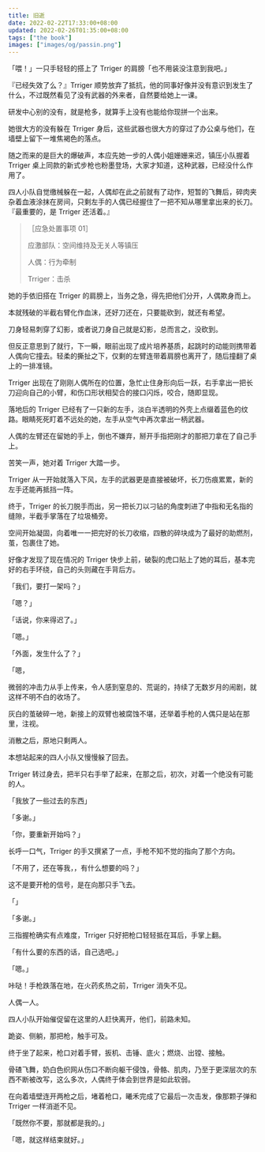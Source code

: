 ```yaml
---
title: 旧逝
date: 2022-02-22T17:33:00+08:00
updated: 2022-02-26T01:35:00+08:00
tags: ["the book"]
images: ["images/og/passin.png"]
---
```


「喂！」一只手轻轻的搭上了 Trriger 的肩膀「也不用装没注意到我吧。」<!--more-->

『已经失效了么？』Trriger 顺势放弃了抵抗，他的同事好像并没有意识到发生了什么，不过既然看见了没有武器的外来者，自然要给她上一课。

研发中心别的没有，就是枪多，就算手上没有也能给你现拼一个出来。

她很大方的没有躲在 Trriger 身后，这些武器也很大方的穿过了办公桌与他们，在墙壁上留下一堆焦褐色的落点。

随之而来的是巨大的爆破声，本应先她一步的人偶小姐姗姗来迟，镇压小队握着 Trriger 桌上同款的新式步枪也粉墨登场，大家才知道，这种武器，已经没什么作用了。

四人小队自觉缴械躲在一起，人偶却在此之前就有了动作，短暂的飞舞后，碎肉夹杂着血液涂抹在房间，只剩左手的人偶已经握住了一把不知从哪里拿出来的长刀。『最重要的，是 Trriger 还活着。』

> ［应急处置事项 01］
>
> 应激部队：空间维持及无关人等镇压
>
> 人偶：行为牵制
>
> Trriger：击杀

她的手依旧搭在 Trriger 的肩膀上，当务之急，得先把他们分开，人偶欺身而上。

本就残破的半截右臂化作血沫，还好刀还在，只要能砍到，就还有希望。

刀身轻易刺穿了幻影，或者说刀身自己就是幻影，总而言之，没砍到。

但反正意思到了就行，下一瞬，眼前出现了成片培养基质，起跳时的动能则携带着人偶向它撞去。轻柔的撕扯之下，仅剩的左臂连带着肩膀也离开了，随后撞翻了桌上的一排准镜。

Trriger 出现在了刚刚人偶所在的位置，急忙止住身形向后一跃，右手拿出一把长刀迎向自己的小臂，和伤口形状相契合的接口闪烁，咬合，随即显现。

落地后的 Trriger 已经有了一只新的左手，淡白半透明的外壳上点缀着蓝色的纹路。眼睛死死盯着不远处的她，左手从空气中再次拿出一柄武器。

人偶的左臂还在留她的手上，倒也不嫌弃，掰开手指把刚才的那把刀拿在了自己手上。

苦笑一声，她对着 Trriger 大踏一步。

Trriger 从一开始就落入下风，左手的武器更是直接被破坏，长刀伤痕累累，新的左手还能再抵挡一阵。

终于，Trriger 的长刀脱手而出，另一把长刀以刁钻的角度刺进了中指和无名指的缝隙，半截手掌落在了垃圾桶旁。

空间开始凝固，向着唯一一把完好的长刀收缩，四散的碎块成为了最好的助燃剂，茧，包裹住了她。

好像才发现了现在情况的 Trriger 快步上前，破裂的虎口贴上了她的耳后，基本完好的右手环绕，自己的头则藏在手背后方。

「我们，要打一架吗？」

「嗯？」

「话说，你来得迟了。」

「嗯。」

「外面，发生什么了？」

「嗯，

微弱的冲击力从手上传来，令人感到窒息的、荒诞的，持续了无数岁月的闹剧，就这样不明不白的收场了。

灰白的茧破碎一地，新接上的双臂也被腐蚀不堪，还举着手枪的人偶只是站在那里，注视。

消散之后，原地只剩两人。

本想站起来的四人小队又慢慢躲了回去。

Trriger 转过身去，把半只右手举了起来，在那之后，初次，对着一个绝没有可能的人。

「我放了一些过去的东西」

「多谢。」

「你，要重新开始吗？」

长呼一口气，Trriger 的手又撰紧了一点，手枪不知不觉的指向了那个方向。

「不用了，还在等我，，有什么想要的吗？」

这不是要开枪的信号，是在向那只手飞去。

「」

「多谢。」

三指握枪确实有点难度，Trriger 只好把枪口轻轻抵在耳后，手掌上翻。

「有什么要的东西的话，自己选吧。」

「嗯。」

咔哒！手枪跌落在地，在火药炙热之前，Trriger 消失不见。

人偶一人。

四人小队开始催促留在这里的人赶快离开，他们，前路未知。

跪姿、侧躺，那把枪，触手可及。

终于坐了起来，枪口对着手臂，扳机、击锤、底火；燃烧、出镗、接触。

骨碴飞舞，奶白色织网从伤口不断向躯干侵蚀，骨骼、肌肉，乃至于更深层次的东西不断被改写，这么多次，人偶终于体会到世界是如此软弱。

在向着墙壁连开两枪之后，堵着枪口，曦禾完成了它最后一次击发，像那颗子弹和 Trriger 一样消逝不见。

「既然你不要，那就都是我的。」

「嗯，就这样结束就好。」